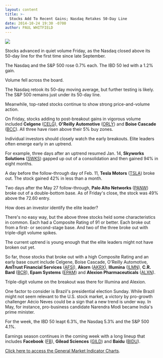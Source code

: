 ```yaml
---
layout: content
title: >-
  Stocks Add To Recent Gains; Nasdaq Retakes 50-Day Line
date: 2014-10-24 19:30 -0700
author: PAUL WHITFIELD
---
```






![](https://www.investors.com/wp-content/uploads/ibd-migrated-images/MPv_141027_635497616256688503.png)









Stocks advanced in quiet volume Friday, as the Nasdaq closed above its 50-day line for the first time since late September.

  

The Nasdaq and the S&P 500 rose 0.7% each. The IBD 50 led with a 1.2% gain.

  

Volume fell across the board.

  

The Nasdaq retook its 50-day moving average, but further testing is likely. The S&P 500 remains just under its 50-day line.

  

Meanwhile, top-rated stocks continue to show strong price-and-volume action.

  

On Friday, stocks adding to post-breakout gains in vigorous volume included **Celgene** ([CELG](https://research.investors.com/quote.aspx?symbol=CELG)), **O'Reilly Automotive** ([ORLY](https://research.investors.com/quote.aspx?symbol=ORLY)) and **Boise Cascade** ([BCC](https://research.investors.com/quote.aspx?symbol=BCC)). All three have risen above their 5% buy zones.

  

Individual investors should closely watch the early breakouts. Elite leaders often emerge early in an uptrend.

  

For example, three days after an uptrend resumed Jan. 14, **Skyworks Solutions** ([SWKS](https://research.investors.com/quote.aspx?symbol=SWKS)) gapped up out of a consolidation and then gained 94% in eight months.

  

A day before the follow-through day of Feb. 11, **Tesla Motors** ([TSLA](https://research.investors.com/quote.aspx?symbol=TSLA)) broke out. The stock gained 42% in less than a month.

  

Two days after the May 27 follow-through, **Palo Alto Networks** ([PANW](https://research.investors.com/quote.aspx?symbol=PANW)) broke out of a double-bottom base. As of Friday's close, the stock was 49% above the 72.60 entry.

  

How does an investor identify the elite leader?

  

There's no easy way, but the above three stocks held some characteristics in common. Each had a Composite Rating of 91 or better. Each broke out from a first- or second-stage base. And two of the three broke out with triple-digit volume spikes.

  

The current uptrend is young enough that the elite leaders might not have broken out yet.

  

So far, those stocks that broke out with a high Composite Rating and an early base count include Celgene, Boise Cascade, O'Reilly Automotive, **AmTrust Financial Services** ([AFSI](https://research.investors.com/quote.aspx?symbol=AFSI)), **Akorn** ([AKRX](https://research.investors.com/quote.aspx?symbol=AKRX)), **Illumina** ([ILMN](https://research.investors.com/quote.aspx?symbol=ILMN)), **C.R. Bard** ([BCR](https://research.investors.com/quote.aspx?symbol=BCR)), **Epam Systems** ([EPAM](https://research.investors.com/quote.aspx?symbol=EPAM)) and **Alexion Pharmaceuticals** ([ALXN](https://research.investors.com/quote.aspx?symbol=ALXN)).

  

Triple-digit volume on the breakout was there for Illumina and Alexion.

  

One factor to consider is Brazil's presidential election Sunday. While Brazil might not seem relevant to the U.S. stock market, a victory by pro-growth challenger Aécio Neves could be a sign that a new trend is under way. In May, for instance, pro-business candidate Narendra Modi became India's prime minister.

  

For the week, the IBD 50 leapt 6.3%, the Nasdaq 5.3% and the S&P 500 4.1%.

  

Earnings season continues in the coming week with a long lineup that includes **Facebook** ([FB](https://research.investors.com/quote.aspx?symbol=FB)), **Gilead Sciences** ([GILD](https://research.investors.com/quote.aspx?symbol=GILD)) and **Baidu** ([BIDU](https://research.investors.com/quote.aspx?symbol=BIDU)).

  

[Click here to access the General Market Indicator Charts](https://www.investors.com/pdf/GMI_102714.pdf).




